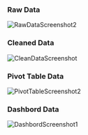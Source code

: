 ### Raw Data
![RawDataScreenshot2](https://github.com/user-attachments/assets/83817566-e765-43fe-ae8c-102eb1c1a577)

### Cleaned Data
![CleanDataScreenshot](https://github.com/user-attachments/assets/2e2750f6-7e2b-480b-9fa8-b0fcab6c9d25)

### Pivot Table Data

![PivotTableScreenshot2](https://github.com/user-attachments/assets/3af4abf6-1711-4fde-b885-f3ac3e5fbe10)

### Dashbord Data

![DashbordScreenshot1](https://github.com/user-attachments/assets/dca3e8f7-7692-4707-840c-a4c79814d869)

